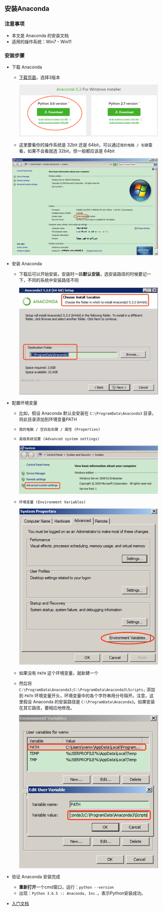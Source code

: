 ## 安装Anaconda

### 注意事项

- 本文是 Anaconda 的安装文档
- 适用的操作系统：Win7 - Win11

### 安装步骤

- 下载 Anaconda
	- [下载页面](https://www.anaconda.com/download/#windows)，选择3版本

		![Anaconda-Download.png](images/bec937bdec704aee995f610566dcebb0-Anaconda-Download.png)

	- 这里要看你的操作系统是 32bit 还是 64bit，可以通过`我的电脑 / 右键`查看，如果不会看就选 32bit，但一般都应该是 64bit

	![OS-Arch.png](images/bec937bdec704aee995f610566dcebb0-OS-Arch.png)

- 安装 Anaconda
	- 下载后可以开始安装，安装时一路**默认安装**，选安装路径的时候要记一下，不同的系统中安装路径不同

		![Anaconda-Install-Path.jpg](images/bec937bdec704aee995f610566dcebb0-Anaconda-Install-Path.jpg)

- 配置环境变量
	- 比如，假设 Anaconda 默认会安装在 `C:\ProgramData\Anaconda3` 目录，将此目录添加到环境变量PATH
	- `我的电脑 / 空白处右键 / 属性 (Properties)`
	- `高级系统设置 (Advanced system settings)`

		![OS-Settings.png](images/bec937bdec704aee995f610566dcebb0-OS-Settings.png)

	- `环境变量 (Environment Variables)`

		![OS-Environment.png](images/bec937bdec704aee995f610566dcebb0-OS-Environment.png)

	- 如果没有 `PATH` 这个环境变量，就新建一个
	- 然后将 `C:\ProgramData\Anaconda3;C:\ProgramData\Anaconda3\Scripts;` 添加到 `PATH` 环境变量开头，环境变量中的各个字符串用分号隔开。注意，这里假设 Anaconda 的安装路径是 `C:\ProgramData\Anaconda3`。如果安装在其它路径，要相应地修改。

		![OS-Env-Var.png](images/bec937bdec704aee995f610566dcebb0-OS-Env-Var.png)

- 验证 Anaconda 安装完成
	- **重新打开**一个cmd窗口，运行：`python --version`
	- 出现：`Python 3.6.5 :: Anaconda, Inc.`，表示Python安装成功。
- [入门文档](http://docs.anaconda.com/anaconda/user-guide/getting-started/)
